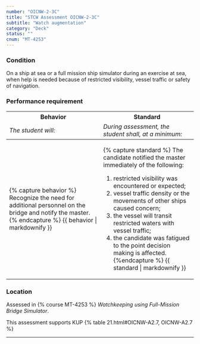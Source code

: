 ```yaml
---
number: "OICNW-2-3C"
title: "STCW Assessment OICNW-2-3C"
subtitle: "Watch augmentation"
category: "Deck"
status: ""
cnum: "MT-4253"
---
```

### Condition

On a ship at sea or a full mission ship simulator during an exercise at sea, when help is needed because of restricted visibility, vessel traffic or safety of navigation.

### Performance requirement 

<table width='100%' class='Guidelines'>
 <thead>
 <tr>
     <th class='thirty'>Behavior</th>
     <th class='seventy'>Standard</th>
 </tr>
 <tr>
     <td><em>The student will:</em></td>
     <td><em>During assessment, the student shall, at a minimum:</em></td>
 </tr>
 </thead>
 <tbody>
 

<tr><td>

{% capture behavior %}
Recognize the need for additional personnel on the bridge and notify the master.
{% endcapture %}
{{ behavior | markdownify }}

</td><td>

{% capture standard %}
The candidate notified the master immediately of the following:

1. restricted visibility was encountered or expected;
2. vessel traffic density or the movements of other ships caused concern;
3. the vessel will transit restricted waters with vessel traffic;
4. the candidate was fatigued to the point decision making is affected.
{%endcapture %}
{{ standard | markdownify }}

</td></tr>



 </tbody>
 </table>

### Location

Assessed in  {% course  MT-4253 %}  *Watchkeeping using Full-Mission Bridge Simulator*.

This assessment supports KUP {% table 21.html#OICNW-A2.7, OICNW-A2.7 %}

***

